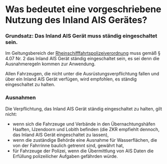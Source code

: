 # Was bedeutet eine vorgeschriebene Nutzung des Inland AIS Gerätes?

### Grundsatz: Das Inland AIS Gerät muss ständig eingeschaltet sein.

Im Geltungsbereich der [Rheinschifffahrtspolizeiverordnung](https://ccr-zkr.org/13020500-de.html) muss gemäß § 4.07 Nr. 2 das Inland AIS Gerät ständig eingeschaltet sein, es sei denn die Ausnahmeregeln kommen zur Anwendung.

Allen Fahrzeugen, die nicht unter die Ausrüstungsverpflichtung fallen und über ein Inland AIS Gerät verfügen, wird empfohlen, es ständig eingeschaltet zu halten.

### Ausnahmen

Die Verpflichtung, das Inland AIS Gerät ständig eingeschaltet zu halten, gilt nicht:

* wenn sich die Fahrzeuge und Verbände in den Übernachtungshäfen Haaften, IJzendoorn und Lobith befinden \(die ZKR empfiehlt dennoch, das Inland AIS Gerät eingeschaltet zu lassen\),
* wenn die zuständige Behörde eine Ausnahme für Wasserflächen, die von der Fahrrinne baulich getrennt sind, gewährt hat,
* für Fahrzeuge der Polizei, wenn die Übermittlung von AIS Daten die Erfüllung polizeilicher Aufgaben gefährden würde.

